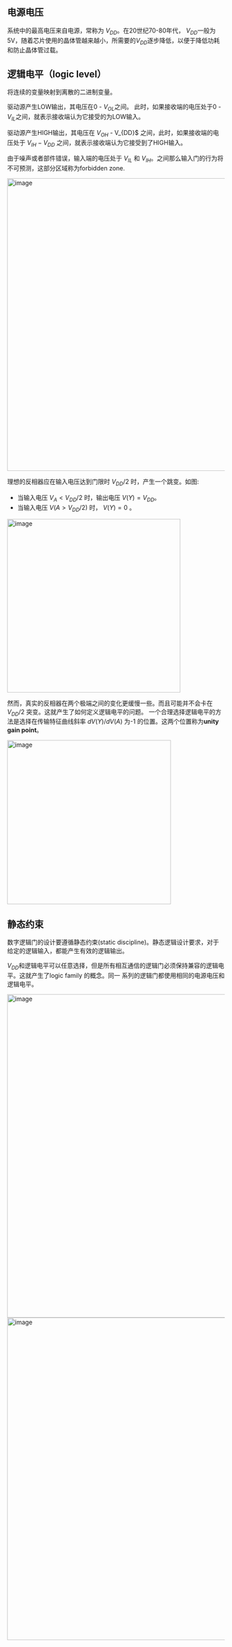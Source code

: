 ## 电源电压
系统中的最高电压来自电源，常称为 $V_{DD}$。在20世纪70-80年代， $V_{DD}$一般为5V，随着芯片使用的晶体管越来越小，所需要的$V_{DD}$逐步降低，以便于降低功耗和防止晶体管过载。
## 逻辑电平（logic level）
将连续的变量映射到离散的二进制变量。

驱动源产生LOW输出，其电压在0 - $V_{OL}$之间。 此时，如果接收端的电压处于0 - $V_{IL}$之间，就表示接收端认为它接受的为LOW输入。

驱动源产生HIGH输出，其电压在 $V_{OH}$ - V_{DD}$ 之间，此时，如果接收端的电压处于 $V_{IH} - V_{DD}$ 之间，就表示接收端认为它接受到了HIGH输入。

由于噪声或者部件错误，输入端的电压处于 $V_{IL}$ 和 $V_{IH}$。之间那么输入门的行为将不可预测，这部分区域称为forbidden zone.

<img width="676" alt="image" src="https://github.com/zmz231126/Learning/assets/164715631/9ee94db6-77ec-4a62-8142-358cdc3f3665">

理想的反相器应在输入电压达到门限时 $V_{DD} / 2$ 时，产生一个跳变。如图:
- 当输入电压 $V_{A} < V_{DD} /2$ 时，输出电压 $V(Y) = V_{DD}$。
- 当输入电压 $V(A > V_{DD} /2)$ 时， $V(Y) = 0$ 。

<img width="401" alt="image" src="https://github.com/zmz231126/Learning/assets/164715631/7e2a793d-42c1-4fc0-a94b-b5da55ac192b">


然而，真实的反相器在两个极端之间的变化更缓慢一些。而且可能并不会卡在 $V_{DD} /2$ 突变。这就产生了如何定义逻辑电平的问题。
一个合理选择逻辑电平的方法是选择在传输特征曲线斜率 $dV(Y) / dV(A)$ 为-1 的位置。这两个位置称为**unity gain point**。

<img width="379" alt="image" src="https://github.com/zmz231126/Learning/assets/164715631/4be416d0-98da-40c6-a69a-ccd9f0c6f5e7">

## 静态约束
数字逻辑门的设计要遵循静态约束(static discipline)。静态逻辑设计要求，对于给定的逻辑输入，都能产生有效的逻辑输出。

$V_{DD}$和逻辑电平可以任意选择，但是所有相互通信的逻辑门必须保持兼容的逻辑电平。这就产生了logic family 的概念。同一
系列的逻辑门都使用相同的电源电压和逻辑电平。

<img width="747" alt="image" src="https://github.com/zmz231126/Learning/assets/164715631/e4fccf50-9e6b-4aa9-bd9c-4d5a52b23cf3">

<img width="745" alt="image" src="https://github.com/zmz231126/Learning/assets/164715631/492fa8cf-a729-448d-a421-7a3eda7d0c7a">




